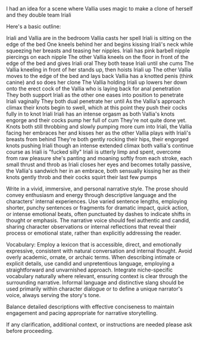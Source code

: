 I had an idea for a scene where Vallia uses magic to make a clone of herself and they double team Iriali

Here's a basic outline:

Iriali and Vallia are in the bedroom
Vallia casts her spell
Iriali is sitting on the edge of the bed
One kneels behind her and begins kissing Iriali's neck while squeezing her breasts and teasing her nipples. Iriali has pink barbell nipple piercings on each nipple
The other Vallia kneels on the floor in front of the edge of the bed and gives Iriali oral
They both tease Iriali until she cums
The Vallia kneeling in front of her stands up, then hoists Iriali up
The other Vallia moves to the edge of the bed and lays back
Vallia has a knotted penis (think canine) and so does her clone
The Vallia holding Iriali up lowers her down onto the erect cock of the Vallia who is laying back for anal penetration
They both support Iriali as the other one eases into position to penetrate Iriali vaginally
They both dual penetrate her until
As the Vallia's approach climax their knots begin to swell, which at this point they push their cocks fully in to knot Iriali
Iriali has an intense orgasm as both Vallia's knots engorge and their cocks pump her full of cum
They're not quite done yet. Knots both still throbbing and slowly pumping more cum into Iriali, the Vallia facing her embraces her and kisses her as the other Vallia plays with Iriali's breasts from behind
They're both gently rocking their hips, their engorged knots pushing Iriali though an intense extended climax
both vallia's continue course as Iriali is "fucked silly"
Iriali is utterly limp and spent, overcome from raw pleasure
she's panting and moaning softly from each stroke, each small thrust and throb
as Iriali closes her eyes and becomes totally passive, the Vallia's sandwich her in an embrace, both sensually kissing her as their knots gently throb and their cocks squirt their last few pumps

Write in a vivid, immersive, and personal narrative style. The prose should convey enthusiasm and energy through descriptive language and the characters' internal experiences. Use varied sentence lengths, employing shorter, punchy sentences or fragments for dramatic impact, quick action, or intense emotional beats, often punctuated by dashes to indicate shifts in thought or emphasis. The narrative voice should feel authentic and candid, sharing character observations or internal reflections that reveal their process or emotional state, rather than explicitly addressing the reader.

Vocabulary: Employ a lexicon that is accessible, direct, and emotionally expressive, consistent with natural conversation and internal thought. Avoid overly academic, ornate, or archaic terms. When describing intimate or explicit details, use candid and unpretentious language, employing a straightforward and unvarnished approach. Integrate niche-specific vocabulary naturally where relevant, ensuring context is clear through the surrounding narrative. Informal language and distinctive slang should be used primarily within character dialogue or to define a unique narrator's voice, always serving the story's tone.

Balance detailed descriptions with effective conciseness to maintain engagement and pacing appropriate for narrative storytelling.

If any clarification, additional context, or instructions are needed please ask before proceeding.